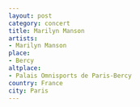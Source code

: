```yaml
---
layout: post
category: concert
title: Marilyn Manson
artists: 
- Marilyn Manson
place: 
- Bercy
altplace:
- Palais Omnisports de Paris-Bercy
country: France
city: Paris
---
```


